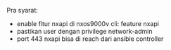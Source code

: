 Pra syarat:
- enable fitur nxapi di nxos9000v
  cli: feature nxapi
- pastikan user dengan privilege network-admin
- port 443 nxapi bisa di reach dari ansible controller
